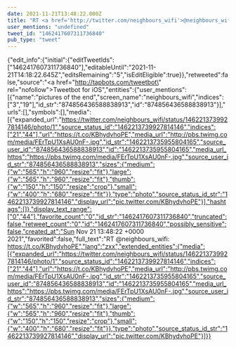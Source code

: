 ```yaml
---
date: 2021-11-21T13:48:22.000Z
title: "RT <a href='http://twitter.com/neighbours_wifi'>@neighbours_wifi</a>: https://t.co/KBhydvhoPE″"
user_mentions: "undefined"
tweet_id: "1462417607311736840"
pub_type: "tweet"
---
```

{"edit_info":{"initial":{"editTweetIds":["1462417607311736840"],"editableUntil":"2021-11-21T14:18:22.645Z","editsRemaining":"5","isEditEligible":true}},"retweeted":false,"source":"<a href=\"http://tapbots.com/tweetbot\" rel=\"nofollow\">Tweetbot for iΟS</a>","entities":{"user_mentions":[{"name":"pictures of the end","screen_name":"neighbours_wifi","indices":["3","19"],"id_str":"874856436588838913","id":"874856436588838913"}],"urls":[],"symbols":[],"media":[{"expanded_url":"https://twitter.com/neighbours_wifi/status/1462213739927814146/photo/1","source_status_id":"1462213739927814146","indices":["21","44"],"url":"https://t.co/KBhydvhoPE","media_url":"http://pbs.twimg.com/media/FErTpU1XsAU0nF-.jpg","id_str":"1462213735955804165","source_user_id":"874856436588838913","id":"1462213735955804165","media_url_https":"https://pbs.twimg.com/media/FErTpU1XsAU0nF-.jpg","source_user_id_str":"874856436588838913","sizes":{"medium":{"w":"565","h":"960","resize":"fit"},"large":{"w":"565","h":"960","resize":"fit"},"thumb":{"w":"150","h":"150","resize":"crop"},"small":{"w":"400","h":"680","resize":"fit"}},"type":"photo","source_status_id_str":"1462213739927814146","display_url":"pic.twitter.com/KBhydvhoPE"}],"hashtags":[]},"display_text_range":["0","44"],"favorite_count":"0","id_str":"1462417607311736840","truncated":false,"retweet_count":"0","id":"1462417607311736840","possibly_sensitive":false,"created_at":"Sun Nov 21 13:48:22 +0000 2021","favorited":false,"full_text":"RT @neighbours_wifi: https://t.co/KBhydvhoPE","lang":"zxx","extended_entities":{"media":[{"expanded_url":"https://twitter.com/neighbours_wifi/status/1462213739927814146/photo/1","source_status_id":"1462213739927814146","indices":["21","44"],"url":"https://t.co/KBhydvhoPE","media_url":"http://pbs.twimg.com/media/FErTpU1XsAU0nF-.jpg","id_str":"1462213735955804165","source_user_id":"874856436588838913","id":"1462213735955804165","media_url_https":"https://pbs.twimg.com/media/FErTpU1XsAU0nF-.jpg","source_user_id_str":"874856436588838913","sizes":{"medium":{"w":"565","h":"960","resize":"fit"},"large":{"w":"565","h":"960","resize":"fit"},"thumb":{"w":"150","h":"150","resize":"crop"},"small":{"w":"400","h":"680","resize":"fit"}},"type":"photo","source_status_id_str":"1462213739927814146","display_url":"pic.twitter.com/KBhydvhoPE"}]}}
